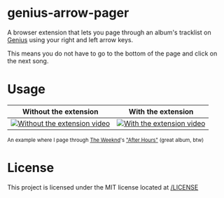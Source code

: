 # genius-arrow-pager

A browser extension that lets you page through an album's tracklist on [Genius](https://genius.com) using your right and left arrow keys.

This means you do not have to go to the bottom of the page and click on the next song.

# Usage

| Without the extension                                               | With the extension                                            |
| ------------------------------------------------------------------- | ------------------------------------------------------------- |
| [![Without the extension video](./assets/thumb.jpg)](./assets/previews/without.mp4)       | [![With the extension video](./assets/thumb.jpg)](./assets/previews/with.mp4)       |

<sup>An example where I page through [The Weeknd](https://genius.com/artists/The-weeknd)'s ["After Hours"](https://genius.com/albums/The-weeknd/After-hours) (great album, btw)</sup>

# License

This project is licensed under the MIT license located at [/LICENSE](./LICENSE)
